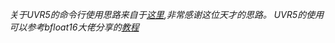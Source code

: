 *关于UVR5的命令行使用思路来自于[这里](https://github.com/Anjok07/ultimatevocalremovergui/issues/678),非常感谢这位天才的思路。*
*UVR5的使用可以参考bfloat16大佬分享的[教程](https://www.bilibili.com/read/cv27499700/)*
